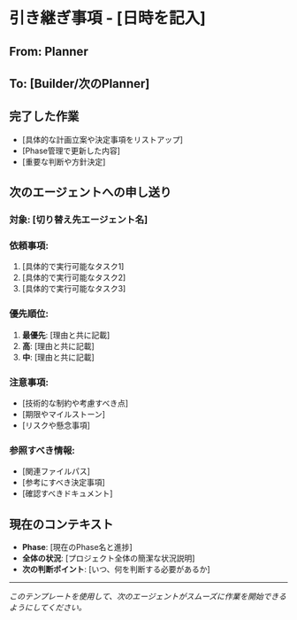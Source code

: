 # 引き継ぎ事項 - [日時を記入]

## From: Planner
## To: [Builder/次のPlanner]

## 完了した作業
- [具体的な計画立案や決定事項をリストアップ]
- [Phase管理で更新した内容]
- [重要な判断や方針決定]

## 次のエージェントへの申し送り

### 対象: [切り替え先エージェント名]

### 依頼事項:
1. [具体的で実行可能なタスク1]
2. [具体的で実行可能なタスク2]
3. [具体的で実行可能なタスク3]

### 優先順位:
1. **最優先**: [理由と共に記載]
2. **高**: [理由と共に記載]
3. **中**: [理由と共に記載]

### 注意事項:
- [技術的な制約や考慮すべき点]
- [期限やマイルストーン]
- [リスクや懸念事項]

### 参照すべき情報:
- [関連ファイルパス]
- [参考にすべき決定事項]
- [確認すべきドキュメント]

## 現在のコンテキスト
- **Phase**: [現在のPhase名と進捗]
- **全体の状況**: [プロジェクト全体の簡潔な状況説明]
- **次の判断ポイント**: [いつ、何を判断する必要があるか]

---
*このテンプレートを使用して、次のエージェントがスムーズに作業を開始できるようにしてください。*